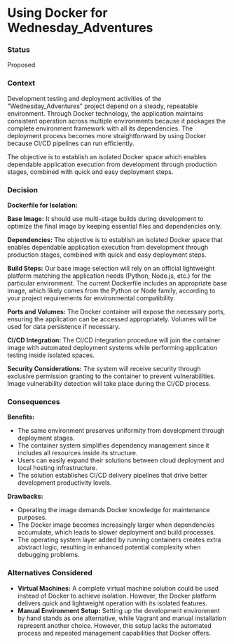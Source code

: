 # Using Docker for Wednesday_Adventures

### Status
Proposed

### Context
Development testing and deployment activities of the "Wednesday_Adventures" project depend on a steady, repeatable environment. Through Docker technology, the application maintains consistent operation across multiple environments because it packages the complete environment framework with all its dependencies. The deployment process becomes more straightforward by using Docker because CI/CD pipelines can run efficiently.

The objective is to establish an isolated Docker space which enables dependable application execution from development through production stages, combined with quick and easy deployment steps.

### Decision

**Dockerfile for Isolation:** 

**Base Image:** It should use multi-stage builds during development to optimize the final image by keeping essential files and dependencies only.

**Dependencies:** The objective is to establish an isolated Docker space that enables dependable application execution from development through production stages, combined with quick and easy deployment steps.

**Build Steps:** Our base image selection will rely on an official lightweight platform matching the application needs (Python, Node.js, etc.) for the particular environment. The current Dockerfile includes an appropriate base image, which likely comes from the Python or Node family, according to your project requirements for environmental compatibility.

**Ports and Volumes:** The Docker container will expose the necessary ports, ensuring the application can be accessed appropriately. Volumes will be used for data persistence if necessary.

**CI/CD Integration:** The CI/CD integration procedure will join the container image with automated deployment systems while performing application testing inside isolated spaces.

**Security Considerations:** The system will receive security through exclusive permission granting to the container to prevent vulnerabilities. Image vulnerability detection will take place during the CI/CD process.


### Consequences

**Benefits:**

- The same environment preserves uniformity from development through deployment stages.
- The container system simplifies dependency management since it includes all resources inside its structure.
- Users can easily expand their solutions between cloud deployment and local hosting infrastructure.
- The solution establishes CI/CD delivery pipelines that drive better development productivity levels.

**Drawbacks:**

- Operating the image demands Docker knowledge for maintenance purposes.
- The Docker image becomes increasingly larger when dependencies accumulate, which leads to slower deployment and build processes.
- The operating system layer added by running containers creates extra abstract logic, resulting in enhanced potential complexity when debugging problems.

### Alternatives Considered
- **Virtual Machines:** A complete virtual machine solution could be used instead of Docker to achieve isolation. However, the Docker platform delivers quick and lightweight operation with its isolated features.
- **Manual Environment Setup:** Setting up the development environment by hand stands as one alternative, while Vagrant and manual installation represent another choice. However, this setup lacks the automated process and repeated management capabilities that Docker offers.
